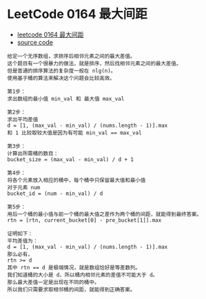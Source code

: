 # LeetCode 0164 最大间距

- [leetcode 0164 最大间距](https://leetcode-cn.com/problems/maximum-gap/)
- [source code](leetcode_0164.rb)

```
给定一个无序数组，求排序后相邻元素之间的最大差值。
这个题目有一个很暴力的做法，就是排序，然后找相邻元素之间的最大差值。
但是普通的排序算法的复杂度一般在 nlg(n)。
使用基于桶的算法来解决这个问题会比较高效。

第1步：
求出数组的最小值 min_val 和 最大值 max_val

第2步：
求出平均差值
d = [1, (max_val - min_val) / (nums.length - 1)].max
和 1 比较取较大值是因为有可能 min_val == max_val

第3步：
计算出所需桶的数目：
bucket_size = (max_val - min_val) / d + 1

第4步：
将各个元素放入相应的桶中，每个桶中只保留最大值和最小值
对于元素 num
bucket_id = (num - min_val) / d

第5步：
用后一个桶的最小值与前一个桶的最大值之差作为两个桶的间距，就能得到最终答案。
rtn = [rtn, current_bucket[0] - pre_bucket[1]].max

证明如下：
平均差值为：
d = [1, (max_val - min_val) / (nums.length - 1)].max
那么必有，
rtn >= d
其中 rtn == d 是极端情况，就是数组恰好是等差数列。
我们知道桶的大小是 d，所以桶内相邻元素的差值不可能大于 d。
那么最大差值一定是出现在不同的桶中。
所以我们只需要求取相邻桶的间距，就能得到正确答案。
```
